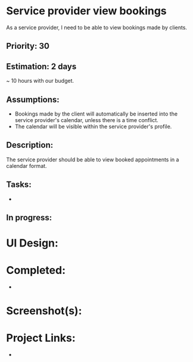 # Service provider view bookings
As a service provider, I need to be able to view bookings made by clients.

## Priority: 30

## Estimation: 2 days
~ 10 hours with our budget.

## Assumptions:
- Bookings made by the client will automatically be inserted into the service provider's calendar, unless there is a time conflict.
- The calendar will be visible within the service provider's profile.

## Description:
The service provider should be able to view booked appointments in a calendar format.

## Tasks:
- 

## In progress:


# UI Design:
## 

# Completed:
- 

# Screenshot(s):
## 

# Project Links:
- 
